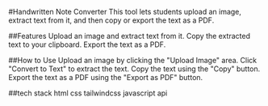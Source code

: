 #Handwritten Note Converter
This tool lets students upload an image, extract text from it, and then copy or export the text as a PDF.

##Features
Upload an image and extract text from it.
Copy the extracted text to your clipboard.
Export the text as a PDF.

##How to Use
Upload an image by clicking the "Upload Image" area.
Click "Convert to Text" to extract the text.
Copy the text using the "Copy" button.
Export the text as a PDF using the "Export as PDF" button.

##tech stack
html
css
tailwindcss
javascript
api

